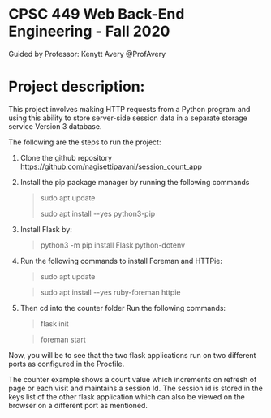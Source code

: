 # CPSC 449 Web Back-End Engineering - Fall 2020

Guided by Professor: Kenytt Avery @ProfAvery

# Project description: 

This project involves making HTTP requests from a Python program and using this ability to store server-side session data in a separate storage service Version 3 database.

The following are the steps to run the project:
1. Clone the github repository https://github.com/nagisettipavani/session_count_app
2. Install the pip package manager by running the following commands
    > sudo apt update
    >
    > sudo apt install --yes python3-pip
   
3. Install Flask by:
    
    > python3 -m pip install Flask python-dotenv
   
4. Run the following commands to install Foreman and HTTPie:
    > sudo apt update
    
    > sudo apt install --yes ruby-foreman httpie

5. Then cd into the counter folder
    Run the following commands:
    > flask init
    
    > foreman start
    
Now, you will be to see that the two flask applications run on two different ports as configured in the Procfile.

The counter example shows a count value which increments on refresh of page or each visit and maintains a session Id.
The session id is stored in the keys list of the other flask application which can also be viewed on the browser on a different port as mentioned.
   



